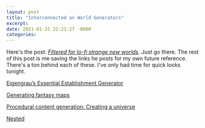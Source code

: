 ```yaml
---
layout: post
title: "Interconnected on World Generators"
excerpt: 
date: 2021-01-31 22:21:27 -0600
categories: 
---
```


Here's the post: _[Filtered for lo-fi strange new worlds](http://interconnected.org/home/2021/01/29/filtered)_. Just go there. The rest of this post is me saving the links he posts for my own future reference. There's a ton behind each of these. I've only had time for quick looks tonight.

[Eigengrau’s Essential Establishment Generator](https://eigengrausgenerator.com/)

[Generating fantasy maps](https://mewo2.com/notes/terrain/)

[Procedural content generation: Creating a universe](http://blog.rabidgremlin.com/2015/01/14/procedural-content-generation-creating-a-universe/)

[Nested](http://orteil.dashnet.org/nested)
